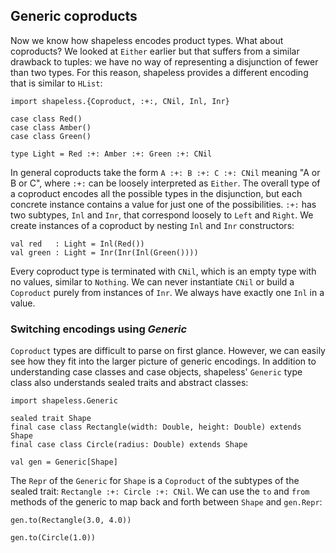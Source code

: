 ## Generic coproducts

Now we know how shapeless encodes product types.
What about coproducts?
We looked at `Either` earlier
but that suffers from a similar drawback to tuples:
we have no way of representing a disjunction of fewer than two types.
For this reason, shapeless provides a different encoding
that is similar to `HList`:

```tut:book:silent
import shapeless.{Coproduct, :+:, CNil, Inl, Inr}

case class Red()
case class Amber()
case class Green()

type Light = Red :+: Amber :+: Green :+: CNil
```

In general coproducts take the form
`A :+: B :+: C :+: CNil` meaning "A or B or C",
where `:+:` can be loosely interpreted as `Either`.
The overall type of a coproduct
encodes all the possible types in the disjunction,
but each concrete instance
contains a value for just one of the possibilities.
`:+:` has two subtypes, `Inl` and `Inr`,
that correspond loosely to `Left` and `Right`.
We create instances of a coproduct by
nesting `Inl` and `Inr` constructors:

```tut:book
val red   : Light = Inl(Red())
val green : Light = Inr(Inr(Inl(Green())))
```

Every coproduct type is terminated with `CNil`,
which is an empty type with no values, similar to `Nothing`.
We can never instantiate `CNil`
or build a `Coproduct` purely from instances of `Inr`.
We always have exactly one `Inl` in a value.

### Switching encodings using *Generic*

`Coproduct` types are difficult to parse on first glance.
However, we can easily see how they fit
into the larger picture of generic encodings.
In addition to understanding case classes and case objects,
shapeless' `Generic` type class also understands
sealed traits and abstract classes:

```tut:book:silent
import shapeless.Generic

sealed trait Shape
final case class Rectangle(width: Double, height: Double) extends Shape
final case class Circle(radius: Double) extends Shape
```

```tut:book
val gen = Generic[Shape]
```

The `Repr` of the `Generic` for `Shape` is
a `Coproduct` of the subtypes of the sealed trait:
`Rectangle :+: Circle :+: CNil`.
We can use the `to` and `from` methods of the generic
to map back and forth between `Shape` and `gen.Repr`:

```tut:book
gen.to(Rectangle(3.0, 4.0))

gen.to(Circle(1.0))
```
